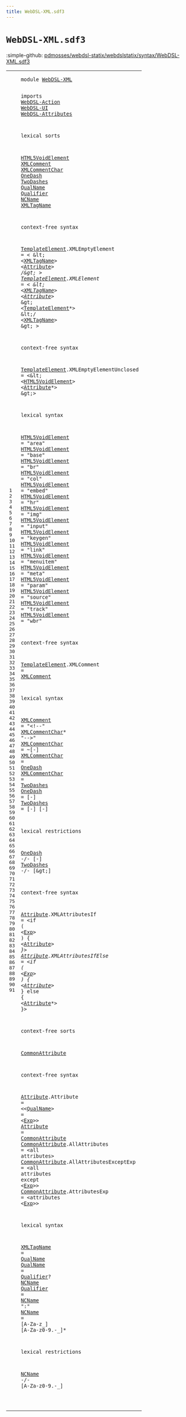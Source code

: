 ```yaml
---
title: WebDSL-XML.sdf3
---
```


# `WebDSL-XML.sdf3`

:simple-github: [pdmosses/webdsl-statix/webdslstatix/syntax/WebDSL-XML.sdf3]

[pdmosses/webdsl-statix/webdslstatix/syntax/WebDSL-XML.sdf3]: https://github.com/pdmosses/webdsl-statix/blob/master/webdslstatix/syntax/WebDSL-XML.sdf3 "The source file on GitHub"

<div class="sdf3"><table class="highlighttable"><tbody><tr><td class="linenos"><div class="linenodiv"><pre><span></span>1
2
3
4
5
6
7
8
9
10
11
12
13
14
15
16
17
18
19
20
21
22
23
24
25
26
27
28
29
30
31
32
33
34
35
36
37
38
39
40
41
42
43
44
45
46
47
48
49
50
51
52
53
54
55
56
57
58
59
60
61
62
63
64
65
66
67
68
69
70
71
72
73
74
75
76
77
78
79
80
81
82
83
84
85
86
87
88
89
90
91
</pre></div></td>
<td class="code"><pre><code><span class="keyword">module</span> <a href="../webdsl-statix.sdf3#WebDSL-XML_454_464" id="WebDSL-XML_7_17" title="Referenced at ../webdsl-statix.sdf3 line 28">WebDSL-XML</a>

<span class="keyword">imports</span>
  <a href="../WebDSL-Action.sdf3#WebDSL-Action_7_20" id="WebDSL-Action_29_42" title="Defined at ../WebDSL-Action.sdf3 line 1">WebDSL-Action</a>
  <a href="../WebDSL-UI.sdf3#WebDSL-UI_7_16" id="WebDSL-UI_45_54" title="Defined at ../WebDSL-UI.sdf3 line 1">WebDSL-UI</a>
  <a href="../WebDSL-Attributes.sdf3#WebDSL-Attributes_7_24" id="WebDSL-Attributes_57_74" title="Defined at ../WebDSL-Attributes.sdf3 line 1">WebDSL-Attributes</a>

<span class="keyword">lexical sorts</span>

  <a href="#HTML5VoidElement_487_503" id="HTML5VoidElement_93_109" title="Referenced at line 26">HTML5VoidElement</a> <a href="#XMLComment_1045_1055" id="XMLComment_110_120" title="Referenced at line 49">XMLComment</a> <a href="#XMLCommentChar_1095_1109" id="XMLCommentChar_121_135" title="Referenced at line 53">XMLCommentChar</a> <a href="#OneDash_1264_1271" id="OneDash_136_143" title="Referenced at line 62">OneDash</a> <a href="#TwoDashes_1283_1292" id="TwoDashes_144_153" title="Referenced at line 63">TwoDashes</a> <a href="#QualName_1819_1827" id="QualName_154_162" title="Referenced at line 84">QualName</a> <a href="#Qualifier_1841_1850" id="Qualifier_163_172" title="Referenced at line 85">Qualifier</a> <a href="#NCName_1950_1956" id="NCName_173_179" title="Referenced at line 91">NCName</a>
  <a href="#XMLTagName_397_407" id="XMLTagName_182_192" title="Referenced at line 21">XMLTagName</a>

<span class="keyword">context-free syntax</span>

  <a href="#TemplateElement_370_385" id="TemplateElement_217_232" title="Referenced at line 20">TemplateElement</a>.<span class="cons_Constructor"><span id="XMLEmptyElement_233_248" title="Not referenced locally, nor via imports">XMLEmptyElement</span></span> = &lt;
    \&lt; &lt;<a href="#XMLTagName_182_192" id="XMLTagName_261_271" title="Defined at line 11, 84">XMLTagName</a>&gt; &lt;<a href="#Attribute_1326_1335" id="Attribute_274_283" title="Defined at line 67, 68, 76, 77">Attribute</a>*&gt; <span class="cons_String">/</span>\&gt;
  &gt;
  <a href="#TemplateElement_370_385" id="TemplateElement_296_311" title="Referenced at line 20">TemplateElement</a>.<span class="cons_Constructor"><span id="XMLElement_312_322" title="Not referenced locally, nor via imports">XMLElement</span></span> = &lt;
    \&lt; &lt;<a href="#XMLTagName_182_192" id="XMLTagName_335_345" title="Defined at line 11, 84">XMLTagName</a>&gt; &lt;<a href="#Attribute_1326_1335" id="Attribute_348_357" title="Defined at line 67, 68, 76, 77">Attribute</a>*&gt; \&gt;
      &lt;<a href="#TemplateElement_217_232" id="TemplateElement_370_385" title="Defined at line 15, 18, 26, 49">TemplateElement</a>*&gt;
    \&lt;<span class="cons_String">/</span> &lt;<a href="#XMLTagName_182_192" id="XMLTagName_397_407" title="Defined at line 11, 84">XMLTagName</a>&gt; \&gt;
  &gt;

<span class="keyword">context-free syntax</span>

  <a href="#TemplateElement_370_385" id="TemplateElement_440_455" title="Referenced at line 20">TemplateElement</a>.<span class="cons_Constructor"><span id="XMLEmptyElementUnclosed_456_479" title="Not referenced locally, nor via imports">XMLEmptyElementUnclosed</span></span> = &lt;\&lt; &lt;<a href="#HTML5VoidElement_93_109" id="HTML5VoidElement_487_503" title="Defined at line 10, 30, 31, 32, 33, 34, 35, 36, 37, 38, 39, 40, 41, 42, 43, 44, 45">HTML5VoidElement</a>&gt; &lt;<a href="#Attribute_1326_1335" id="Attribute_506_515" title="Defined at line 67, 68, 76, 77">Attribute</a>*&gt; \&gt;&gt;

<span class="keyword">lexical syntax</span>

  <a href="#HTML5VoidElement_487_503" id="HTML5VoidElement_541_557" title="Referenced at line 26">HTML5VoidElement</a> = <span class="cons_Lit">"area"</span>
  <a href="#HTML5VoidElement_487_503" id="HTML5VoidElement_569_585" title="Referenced at line 26">HTML5VoidElement</a> = <span class="cons_Lit">"base"</span>
  <a href="#HTML5VoidElement_487_503" id="HTML5VoidElement_597_613" title="Referenced at line 26">HTML5VoidElement</a> = <span class="cons_Lit">"br"</span>
  <a href="#HTML5VoidElement_487_503" id="HTML5VoidElement_623_639" title="Referenced at line 26">HTML5VoidElement</a> = <span class="cons_Lit">"col"</span>
  <a href="#HTML5VoidElement_487_503" id="HTML5VoidElement_650_666" title="Referenced at line 26">HTML5VoidElement</a> = <span class="cons_Lit">"embed"</span>
  <a href="#HTML5VoidElement_487_503" id="HTML5VoidElement_679_695" title="Referenced at line 26">HTML5VoidElement</a> = <span class="cons_Lit">"hr"</span>
  <a href="#HTML5VoidElement_487_503" id="HTML5VoidElement_705_721" title="Referenced at line 26">HTML5VoidElement</a> = <span class="cons_Lit">"img"</span>
  <a href="#HTML5VoidElement_487_503" id="HTML5VoidElement_732_748" title="Referenced at line 26">HTML5VoidElement</a> = <span class="cons_Lit">"input"</span>
  <a href="#HTML5VoidElement_487_503" id="HTML5VoidElement_761_777" title="Referenced at line 26">HTML5VoidElement</a> = <span class="cons_Lit">"keygen"</span>
  <a href="#HTML5VoidElement_487_503" id="HTML5VoidElement_791_807" title="Referenced at line 26">HTML5VoidElement</a> = <span class="cons_Lit">"link"</span>
  <a href="#HTML5VoidElement_487_503" id="HTML5VoidElement_819_835" title="Referenced at line 26">HTML5VoidElement</a> = <span class="cons_Lit">"menuitem"</span>
  <a href="#HTML5VoidElement_487_503" id="HTML5VoidElement_851_867" title="Referenced at line 26">HTML5VoidElement</a> = <span class="cons_Lit">"meta"</span>
  <a href="#HTML5VoidElement_487_503" id="HTML5VoidElement_879_895" title="Referenced at line 26">HTML5VoidElement</a> = <span class="cons_Lit">"param"</span>
  <a href="#HTML5VoidElement_487_503" id="HTML5VoidElement_908_924" title="Referenced at line 26">HTML5VoidElement</a> = <span class="cons_Lit">"source"</span>
  <a href="#HTML5VoidElement_487_503" id="HTML5VoidElement_938_954" title="Referenced at line 26">HTML5VoidElement</a> = <span class="cons_Lit">"track"</span>
  <a href="#HTML5VoidElement_487_503" id="HTML5VoidElement_967_983" title="Referenced at line 26">HTML5VoidElement</a> = <span class="cons_Lit">"wbr"</span>

<span class="keyword">context-free syntax</span>

  <a href="#TemplateElement_370_385" id="TemplateElement_1016_1031" title="Referenced at line 20">TemplateElement</a>.<span class="cons_Constructor"><span id="XMLComment_1032_1042" title="Not referenced locally, nor via imports">XMLComment</span></span> = <a href="#XMLComment_110_120" id="XMLComment_1045_1055" title="Defined at line 10, 53">XMLComment</a>

<span class="keyword">lexical syntax</span>

  <a href="#XMLComment_1045_1055" id="XMLComment_1075_1085" title="Referenced at line 49">XMLComment</a> = <span class="cons_Lit">"&lt;!--"</span> <a href="#XMLCommentChar_121_135" id="XMLCommentChar_1095_1109" title="Defined at line 10, 54, 55, 56">XMLCommentChar</a>* <span class="cons_Lit">"--&gt;"</span>
  <a href="#XMLCommentChar_1095_1109" id="XMLCommentChar_1119_1133" title="Referenced at line 53">XMLCommentChar</a> = ~[\-]
  <a href="#XMLCommentChar_1095_1109" id="XMLCommentChar_1144_1158" title="Referenced at line 53">XMLCommentChar</a> = <a href="#OneDash_136_143" id="OneDash_1161_1168" title="Defined at line 10, 57">OneDash</a>
  <a href="#XMLCommentChar_1095_1109" id="XMLCommentChar_1171_1185" title="Referenced at line 53">XMLCommentChar</a> = <a href="#TwoDashes_144_153" id="TwoDashes_1188_1197" title="Defined at line 10, 58">TwoDashes</a>
  <a href="#OneDash_1264_1271" id="OneDash_1200_1207" title="Referenced at line 62">OneDash</a> = [\-]
  <a href="#TwoDashes_1283_1292" id="TwoDashes_1217_1226" title="Referenced at line 63">TwoDashes</a> = [\-] [\-]

<span class="keyword">lexical restrictions</span>

  <a href="#OneDash_136_143" id="OneDash_1264_1271" title="Defined at line 10, 57">OneDash</a> -/- [\-]
  <a href="#TwoDashes_144_153" id="TwoDashes_1283_1292" title="Defined at line 10, 58">TwoDashes</a> -/- [\&gt;]

<span class="keyword">context-free syntax</span>

  <a href="#Attribute_1459_1468" id="Attribute_1326_1335" title="Referenced at line 68">Attribute</a>.<span class="cons_Constructor"><span id="XMLAttributesIf_1336_1351" title="Not referenced locally, nor via imports">XMLAttributesIf</span></span> = &lt;<span class="cons_String">if</span> <span class="cons_String">(</span> &lt;<a href="../WebDSL-Action.sdf3#Exp_757_760" id="Exp_1361_1364" title="Defined at ../WebDSL-Action.sdf3 line 34, 35, 36, 37, 179, 183, 190, 191, 192, 193, 214, 235, 237, 238, 239, 240, 249, 251, 252, 253, 254, 256, 281, 282, 283, 284, 285, 286, 288, 289, 290, 304, 305, 306, 307, 317, 321, 322, 323, 324, 325, 326, 327, 335, 395, 396, 397, 398, 401, 402">Exp</a>&gt; <span class="cons_String">)</span> <span class="cons_String">{</span> &lt;<a href="#Attribute_1326_1335" id="Attribute_1371_1380" title="Defined at line 67, 68, 76, 77">Attribute</a>*&gt; <span class="cons_String">}</span>&gt;
  <a href="#Attribute_1459_1468" id="Attribute_1388_1397" title="Referenced at line 68">Attribute</a>.<span class="cons_Constructor"><span id="XMLAttributesIfElse_1398_1417" title="Not referenced locally, nor via imports">XMLAttributesIfElse</span></span> = &lt;<span class="cons_String">if</span> <span class="cons_String">(</span> &lt;<a href="../WebDSL-Action.sdf3#Exp_757_760" id="Exp_1427_1430" title="Defined at ../WebDSL-Action.sdf3 line 34, 35, 36, 37, 179, 183, 190, 191, 192, 193, 214, 235, 237, 238, 239, 240, 249, 251, 252, 253, 254, 256, 281, 282, 283, 284, 285, 286, 288, 289, 290, 304, 305, 306, 307, 317, 321, 322, 323, 324, 325, 326, 327, 335, 395, 396, 397, 398, 401, 402">Exp</a>&gt; <span class="cons_String">)</span> <span class="cons_String">{</span> &lt;<a href="#Attribute_1326_1335" id="Attribute_1437_1446" title="Defined at line 67, 68, 76, 77">Attribute</a>*&gt; <span class="cons_String">}</span> <span class="cons_String">else</span> <span class="cons_String">{</span> &lt;<a href="#Attribute_1326_1335" id="Attribute_1459_1468" title="Defined at line 67, 68, 76, 77">Attribute</a>*&gt; <span class="cons_String">}</span>&gt;

<span class="keyword">context-free sorts</span>

  <a href="#CommonAttribute_1594_1609" id="CommonAttribute_1497_1512" title="Referenced at line 77; ../WebDSL-UI.sdf3 line 379">CommonAttribute</a>

<span class="keyword">context-free syntax</span>

  <a href="#Attribute_1459_1468" id="Attribute_1537_1546" title="Referenced at line 68">Attribute</a>.<span class="cons_Constructor"><span id="Attribute_1547_1556" title="Not referenced locally, nor via imports">Attribute</span></span> = &lt;&lt;<a href="#QualName_154_162" id="QualName_1561_1569" title="Defined at line 10, 85">QualName</a>&gt; <span class="cons_String">=</span> &lt;<a href="../WebDSL-Action.sdf3#Exp_757_760" id="Exp_1574_1577" title="Defined at ../WebDSL-Action.sdf3 line 34, 35, 36, 37, 179, 183, 190, 191, 192, 193, 214, 235, 237, 238, 239, 240, 249, 251, 252, 253, 254, 256, 281, 282, 283, 284, 285, 286, 288, 289, 290, 304, 305, 306, 307, 317, 321, 322, 323, 324, 325, 326, 327, 335, 395, 396, 397, 398, 401, 402">Exp</a>&gt;&gt;
  <a href="#Attribute_1459_1468" id="Attribute_1582_1591" title="Referenced at line 68">Attribute</a> = <a href="#CommonAttribute_1497_1512" id="CommonAttribute_1594_1609" title="Defined at line 72, 78, 79, 80">CommonAttribute</a>
  <a href="#CommonAttribute_1594_1609" id="CommonAttribute_1612_1627" title="Referenced at line 77; ../WebDSL-UI.sdf3 line 379">CommonAttribute</a>.<span class="cons_Constructor"><span id="AllAttributes_1628_1641" title="Not referenced locally, nor via imports">AllAttributes</span></span> = &lt;<span class="cons_String">all</span> <span class="cons_String">attributes</span>&gt;
  <a href="#CommonAttribute_1594_1609" id="CommonAttribute_1663_1678" title="Referenced at line 77; ../WebDSL-UI.sdf3 line 379">CommonAttribute</a>.<span class="cons_Constructor"><span id="AllAttributesExceptExp_1679_1701" title="Not referenced locally, nor via imports">AllAttributesExceptExp</span></span> = &lt;<span class="cons_String">all</span> <span class="cons_String">attributes</span> <span class="cons_String">except</span> &lt;<a href="../WebDSL-Action.sdf3#Exp_757_760" id="Exp_1728_1731" title="Defined at ../WebDSL-Action.sdf3 line 34, 35, 36, 37, 179, 183, 190, 191, 192, 193, 214, 235, 237, 238, 239, 240, 249, 251, 252, 253, 254, 256, 281, 282, 283, 284, 285, 286, 288, 289, 290, 304, 305, 306, 307, 317, 321, 322, 323, 324, 325, 326, 327, 335, 395, 396, 397, 398, 401, 402">Exp</a>&gt;&gt;
  <a href="#CommonAttribute_1594_1609" id="CommonAttribute_1736_1751" title="Referenced at line 77; ../WebDSL-UI.sdf3 line 379">CommonAttribute</a>.<span class="cons_Constructor"><span id="AttributesExp_1752_1765" title="Not referenced locally, nor via imports">AttributesExp</span></span> = &lt;<span class="cons_String">attributes</span> &lt;<a href="../WebDSL-Action.sdf3#Exp_757_760" id="Exp_1781_1784" title="Defined at ../WebDSL-Action.sdf3 line 34, 35, 36, 37, 179, 183, 190, 191, 192, 193, 214, 235, 237, 238, 239, 240, 249, 251, 252, 253, 254, 256, 281, 282, 283, 284, 285, 286, 288, 289, 290, 304, 305, 306, 307, 317, 321, 322, 323, 324, 325, 326, 327, 335, 395, 396, 397, 398, 401, 402">Exp</a>&gt;&gt;

<span class="keyword">lexical syntax</span>

  <a href="#XMLTagName_397_407" id="XMLTagName_1806_1816" title="Referenced at line 21">XMLTagName</a> = <a href="#QualName_154_162" id="QualName_1819_1827" title="Defined at line 10, 85">QualName</a>
  <a href="#QualName_1819_1827" id="QualName_1830_1838" title="Referenced at line 84">QualName</a> = <a href="#Qualifier_163_172" id="Qualifier_1841_1850" title="Defined at line 10, 86">Qualifier</a>? <a href="#NCName_173_179" id="NCName_1852_1858" title="Defined at line 10, 87">NCName</a>
  <a href="#Qualifier_1841_1850" id="Qualifier_1861_1870" title="Referenced at line 85">Qualifier</a> = <a href="#NCName_173_179" id="NCName_1873_1879" title="Defined at line 10, 87">NCName</a> <span class="cons_Lit">":"</span>
  <a href="#NCName_1950_1956" id="NCName_1886_1892" title="Referenced at line 91">NCName</a> = [<span class="cons_Regular">A</span>-<span class="cons_Regular">Z</span><span class="cons_Regular">a</span>-<span class="cons_Regular">z</span>\_] [<span class="cons_Regular">A</span>-<span class="cons_Regular">Z</span><span class="cons_Regular">a</span>-<span class="cons_Regular">z</span><span class="cons_Regular">0</span>-<span class="cons_Regular">9</span>\.\-\_]*

<span class="keyword">lexical restrictions</span>

  <a href="#NCName_173_179" id="NCName_1950_1956" title="Defined at line 10, 87">NCName</a> -/- [<span class="cons_Regular">A</span>-<span class="cons_Regular">Z</span><span class="cons_Regular">a</span>-<span class="cons_Regular">z</span><span class="cons_Regular">0</span>-<span class="cons_Regular">9</span>\.\-\_]

</code></pre></td></tr></tbody></table></div>